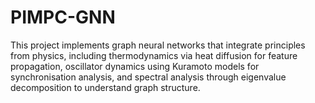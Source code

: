 # PIMPC-GNN
This project implements graph neural networks that integrate principles from physics, including thermodynamics via heat diffusion for feature propagation, oscillator dynamics using Kuramoto models for synchronisation analysis, and spectral analysis through eigenvalue decomposition to understand graph structure.
